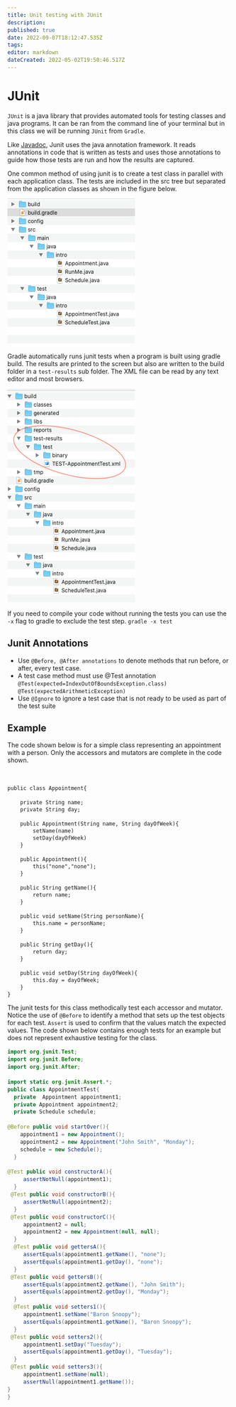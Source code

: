 ```yaml
---
title: Unit testing with JUnit
description: 
published: true
date: 2022-09-07T18:12:47.535Z
tags: 
editor: markdown
dateCreated: 2022-05-02T19:50:46.517Z
---
```


# JUnit

`JUnit` is a java library that provides automated tools for testing classes and java programs. It can be ran from the command line of your terminal but in this class we will be running `JUnit` from `Gradle`.

Like [Javadoc](/tools/javadocs), Junit uses the java annotation framework.  It reads annotations in code that is written as tests and uses those annotations to guide how those tests are run and how the results are captured.

One common method of using junit is to create a test class in parallel with each application class. The tests are included in the src tree but separated from the application classes as shown in the figure below.

![Standard gradle file/folder hierarchy shown with the src folder expanded. The src folder has two subfolders, main and test.   Those two subfolders have identical internal folder structures](/testingfiles.png)
  
Gradle automatically runs junit tests when a program is built using gradle build.   The results are printed to the screen but also are written to the build folder in a `test-results` sub folder.   The XML file can be read by any text editor and most browsers.  

![Standard gradle file/folder hierarchy shown with the build folder expanded. The test-results subfolder is circled to highlight where to look for junit test results.](/testresultsjunit.png)

If you need to compile your code without running the tests you can use the `-x` flag to gradle to exclude the test step.  `gradle -x test`


## Junit Annotations

  - Use `@Before, @After annotations` to denote methods that run before, or after, every test case. 
- A test case method must use @Test annotation
  `@Test(expected=IndexOutOfBoundsException.class)`
  `@Test(expectedArithmeticException)`
- Use `@Ignore` to ignore a test case that is not ready to be used as part of the test suite

  
## Example
The code shown below is for a simple class representing an appointment with a person.  Only the accessors and mutators are complete in the code shown.

```


public class Appointment{

	private String name;
	private String day;
	
	public Appointment(String name, String dayOfWeek){	
		setName(name)
		setDay(dayOfWeek)
	}
	
	public Appointment(){
		this("none","none");
	}
	
	public String getName(){
		return name;
	}
	
	public void setName(String personName){
		this.name = personName;
	}
	
	public String getDay(){
		return day;
	}
	
	public void setDay(String dayOfWeek){
		this.day = dayOfWeek;
	}
}
```
The junit tests for this class methodically test each accessor and mutator.  Notice the use of `@Before` to identify a method that sets up the test objects for each test.  `Assert` is used to confirm that the values match the expected values.  The code shown below contains enough tests  for an example but does not represent exhaustive testing for the class.

```java
import org.junit.Test;
import org.junit.Before;
import org.junit.After;

import static org.junit.Assert.*;
public class AppointmentTest{
  private  Appointment appointment1;
  private Appointment appointment2;
  private Schedule schedule;

@Before public void startOver(){
    appointment1 = new Appointment();
    appointment2 = new Appointment("John Smith", "Monday");
    schedule = new Schedule();
  }

@Test public void constructorA(){
     assertNotNull(appointment1);
  }
 @Test public void constructorB(){
     assertNotNull(appointment2);
  }
 @Test public void constructorC(){
     appointment2 = null;
     appointment2 = new Appointment(null, null);
  }
  @Test public void gettersA(){
     assertEquals(appointment1.getName(), "none");
     assertEquals(appointment1.getDay(), "none");
  }
 @Test public void gettersB(){
     assertEquals(appointment2.getName(), "John Smith");
     assertEquals(appointment2.getDay(), "Monday");
  }
  @Test public void setters1(){
     appointment1.setName("Baron Snoopy");
     assertEquals(appointment1.getName(), "Baron Snoopy");
  }
 @Test public void setters2(){
     appointment1.setDay("Tuesday");
     assertEquals(appointment1.getDay(), "Tuesday");
  }
 @Test public void setters3(){
     appointment1.setName(null);
     assertNull(appointment1.getName());
}  
}
```

